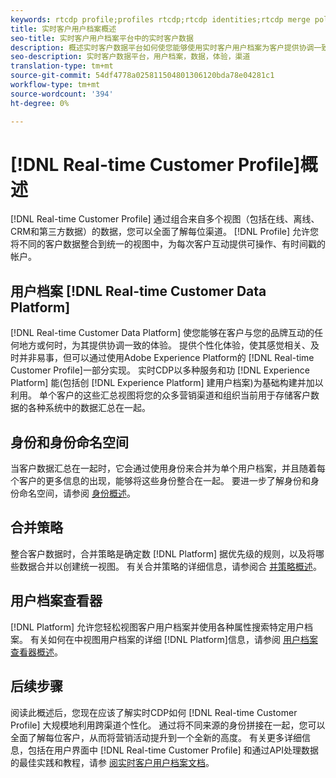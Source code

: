 ```yaml
---
keywords: rtcdp profile;profiles rtcdp;rtcdp identities;rtcdp merge policies;real-time customer profile
title: 实时客户用户档案概述
seo-title: 实时客户用户档案平台中的实时客户数据
description: 概述实时客户数据平台如何使您能够使用实时客户用户档案为客户提供协调一致的相关体验。
seo-description: 实时客户数据平台，用户档案，数据，体验，渠道
translation-type: tm+mt
source-git-commit: 54df4778a025811504801306120bda78e04281c1
workflow-type: tm+mt
source-wordcount: '394'
ht-degree: 0%

---
```



# [!DNL Real-time Customer Profile]概述

[!DNL Real-time Customer Profile] 通过组合来自多个视图（包括在线、离线、CRM和第三方数据）的数据，您可以全面了解每位渠道。 [!DNL Profile] 允许您将不同的客户数据整合到统一的视图中，为每次客户互动提供可操作、有时间戳的帐户。

## 用户档案 [!DNL Real-time Customer Data Platform]

[!DNL Real-time Customer Data Platform] 使您能够在客户与您的品牌互动的任何地方或何时，为其提供协调一致的体验。 提供个性化体验，使其感觉相关、及时并非易事，但可以通过使用Adobe Experience Platform的 [!DNL Real-time Customer Profile]一部分实现。 实时CDP以多种服务和功 [!DNL Experience Platform] 能(包括创 [!DNL Experience Platform] 建用户档案)为基础构建并加以利用。 单个客户的这些汇总视图将您的众多营销渠道和组织当前用于存储客户数据的各种系统中的数据汇总在一起。

## 身份和身份命名空间

当客户数据汇总在一起时，它会通过使用身份来合并为单个用户档案，并且随着每个客户的更多信息的出现，能够将这些身份整合在一起。 要进一步了解身份和身份命名空间，请参阅 [身份概述](/help/rtcdp/profile/identities-overview.md)。

## 合并策略

整合客户数据时，合并策略是确定数 [!DNL Platform] 据优先级的规则，以及将哪些数据合并以创建统一视图。 有关合并策略的详细信息，请参阅合 [并策略概述](/help/rtcdp/profile/merge-policies.md)。

## 用户档案查看器

[!DNL Platform] 允许您轻松视图客户用户档案并使用各种属性搜索特定用户档案。 有关如何在中视图用户档案的详细 [!DNL Platform]信息，请参阅 [用户档案查看器概述](/help/rtcdp/profile/profile-viewer.md)。

## 后续步骤

阅读此概述后，您现在应该了解实时CDP如何 [!DNL Real-time Customer Profile] 大规模地利用跨渠道个性化。 通过将不同来源的身份拼接在一起，您可以全面了解每位客户，从而将营销活动提升到一个全新的高度。 有关更多详细信息，包括在用户界面中 [!DNL Real-time Customer Profile] 和通过API处理数据的最佳实践和教程，请参 [阅实时客户用户档案文档](../../profile/home.md)。